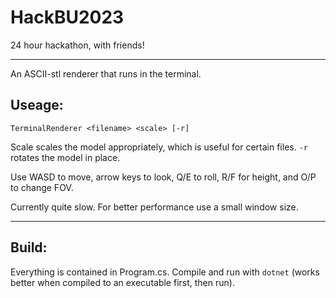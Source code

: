 # HackBU2023
24 hour hackathon, with friends!

---

An ASCII-stl renderer that runs in the terminal.

## Useage:
`TerminalRenderer <filename> <scale> [-r]`

Scale scales the model appropriately, which is useful for certain files. `-r` rotates the model in place.

Use WASD to move, arrow keys to look, Q/E to roll, R/F for height, and O/P to change FOV.


Currently quite slow. For better performance use a small window size.

---

## Build:
Everything is contained in Program.cs. Compile and run with `dotnet` (works better when compiled to an executable first, then run).
